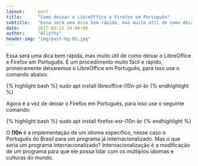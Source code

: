 ```yaml
---
layout:     post
title:      "Como deixar o LibreOffice e Firefox em Português"
subtitle:   "Essa será uma dica bem rápida, mas muito útil de como deixar o LibreOffice e Firefox em Português."
date:       2017-03-13 14:00:00
author:     "Allythy"
header-img: "img/post-bg-01.jpg"
---
```


Essa será uma dica bem rápida, mas muito útil de como deixar o LibreOffice e Firefox em Português. É um procedimento muito fácil e rápido, primeiramente deixaremos o LibreOffice em Português, para isso use o comando abaixo:

{% highlight bash %}
sudo apt install libreoffice-l10n-pt-br
{% endhighlight %}

 Agora é a vez de deixar o Firefox em Português, para isso use o seguinte comando:

{% highlight bash %}
sudo apt install firefox-esr-l10n-br
{% endhighlight %}

O **l10n** é a implementação de um idioma específico, nesse caso o Português do Brasil para um programa já internacionalizado. Mas o que seria um programa internacionalizado? Internacionalização é a modificação de um programa para que ele possa lidar com os múltiplos idiomas e culturas do mundo.
